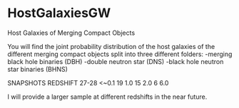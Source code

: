 # HostGalaxiesGW
Host Galaxies of Merging Compact Objects

You will find the joint probability distribution of the host galaxies of the different merging compact objects split into three different folders:
-merging black hole binaries (DBH)
-double neutron star (DNS) 
-black hole neutron star binaries (BHNS)

SNAPSHOTS   REDSHIFT
27-28       <~0.1
19          1.0
15          2.0
6           6.0





I will provide a larger sample at different redshifts in the near future.

